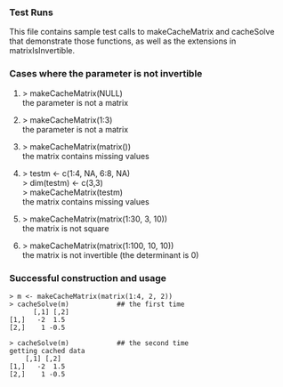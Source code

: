 ### Test Runs

This file contains sample test calls to makeCacheMatrix and cacheSolve that demonstrate 
those functions, as well as the extensions in matrixIsInvertible.


### Cases where the parameter is not invertible

1. \> makeCacheMatrix(NULL)  
    the parameter is not a matrix
 
2. \> makeCacheMatrix(1:3)  
    the parameter is not a matrix

3. \> makeCacheMatrix(matrix())  
    the matrix contains missing values

4. \> testm <- c(1:4, NA, 6:8, NA)  
   \> dim(testm) <- c(3,3)     
   \> makeCacheMatrix(testm)     
   the matrix contains missing values

5. \> makeCacheMatrix(matrix(1:30, 3, 10))  
    the matrix is not square

6. \> makeCacheMatrix(matrix(1:100, 10, 10))  
    the matrix is not invertible (the determinant is 0)


### Successful construction and usage

    > m <- makeCacheMatrix(matrix(1:4, 2, 2))  
    > cacheSolve(m)            ## the first time  
          [,1] [,2]  
    [1,]   -2  1.5  
    [2,]    1 -0.5  

    > cacheSolve(m)            ## the second time  
    getting cached data  
        [,1] [,2]    
    [1,]   -2  1.5  
    [2,]    1 -0.5  

